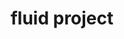 ---
codehost: https://github.com/https://github.com/fluid-project
logohandle: fluidproject
sort: fluidproject
title: fluid project
website: https://fluidproject.org/
---